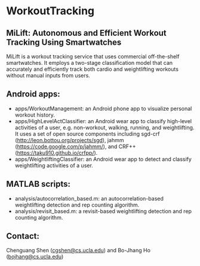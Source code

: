 # WorkoutTracking

## MiLift: Autonomous and Efficient Workout Tracking Using Smartwatches
MiLift is a workout tracking service that uses commercial off-the-shelf smartwatches.
It employs a two-stage classification model that can accurately and efficiently track both cardio and weightlifting workouts without manual inputs from users.

## Android apps:
* apps/WorkoutManagement: an Android phone app to visualize personal workout history.
* apps/HighLevelActClassifier: an Android wear app to classify high-level activities of a user, e.g. non-workout, walking, running, and weightlifting.
It uses a set of open source components including sgd-crf (http://leon.bottou.org/projects/sgd), jahmm (https://code.google.com/p/jahmm/), and CRF++ (https://taku910.github.io/crfpp/).
* apps/WeightliftingClassifier: an Android wear app to detect and classify weightlifting activities of a user. 

## MATLAB scripts:
* analysis/autocorrelation_based.m: an autocorrelation-based weightlifting detection and rep counting algorithm.
* analysis/revisit_based.m: a revisit-based weightlifting detection and rep counting algorithm.

## Contact:
Chenguang Shen (cgshen@cs.ucla.edu) and Bo-Jhang Ho (bojhang@cs.ucla.edu)